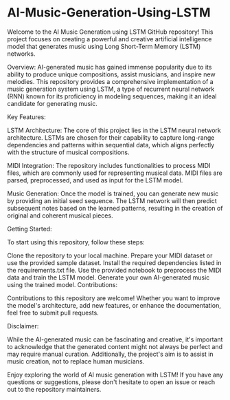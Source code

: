 # AI-Music-Generation-Using-LSTM
Welcome to the AI Music Generation using LSTM GitHub repository! This project focuses on creating a powerful and creative artificial intelligence model that generates music using Long Short-Term Memory (LSTM) networks.

Overview:
AI-generated music has gained immense popularity due to its ability to produce unique compositions, assist musicians, and inspire new melodies. This repository provides a comprehensive implementation of a music generation system using LSTM, a type of recurrent neural network (RNN) known for its proficiency in modeling sequences, making it an ideal candidate for generating music.

Key Features:

LSTM Architecture: The core of this project lies in the LSTM neural network architecture. LSTMs are chosen for their capability to capture long-range dependencies and patterns within sequential data, which aligns perfectly with the structure of musical compositions.

MIDI Integration: The repository includes functionalities to process MIDI files, which are commonly used for representing musical data. MIDI files are parsed, preprocessed, and used as input for the LSTM model.

Music Generation: Once the model is trained, you can generate new music by providing an initial seed sequence. The LSTM network will then predict subsequent notes based on the learned patterns, resulting in the creation of original and coherent musical pieces.

Getting Started:

To start using this repository, follow these steps:

Clone the repository to your local machine.
Prepare your MIDI dataset or use the provided sample dataset.
Install the required dependencies listed in the requirements.txt file.
Use the provided notebook to preprocess the MIDI data and train the LSTM model.
Generate your own AI-generated music using the trained model.
Contributions:

Contributions to this repository are welcome! Whether you want to improve the model's architecture, add new features, or enhance the documentation, feel free to submit pull requests.

Disclaimer:

While the AI-generated music can be fascinating and creative, it's important to acknowledge that the generated content might not always be perfect and may require manual curation. Additionally, the project's aim is to assist in music creation, not to replace human musicians.

Enjoy exploring the world of AI music generation with LSTM! If you have any questions or suggestions, please don't hesitate to open an issue or reach out to the repository maintainers.
